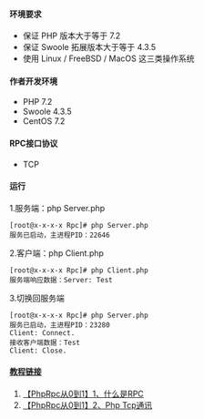 #### 环境要求
* 保证 PHP 版本大于等于 7.2
* 保证 Swoole 拓展版本大于等于 4.3.5
* 使用 Linux / FreeBSD / MacOS 这三类操作系统

#### 作者开发环境
* PHP 7.2
* Swoole 4.3.5
* CentOS 7.2

#### RPC接口协议
* TCP

#### 运行
1.服务端：php Server.php
```
[root@x-x-x-x Rpc]# php Server.php
服务已启动，主进程PID：22646
```
2.客户端：php Client.php
```
[root@x-x-x-x Rpc]# php Client.php
服务端响应数据：Server: Test
```
3.切换回服务端
```
[root@x-x-x-x Rpc]# php Server.php
服务已启动，主进程PID：23280
Client: Connect.
接收客户端数据：Test
Client: Close.
```

#### [教程链接]((https://www.ar414.com))
1. [【PhpRpc从0到1】1、什么是RPC](https://ar414-com.github.io/PhpRpc/2-1/)
2. [【PhpRpc从0到1】2、Php Tcp通讯](https://ar414-com.github.io/PhpRpc/2-2/)
